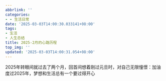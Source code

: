 ```yaml
---
abbrlink: ''
categories:
- - 生活日常
date: '2025-03-03T14:00:30.033141+08:00'
tags:
- 生活
- 人生总结
title: 2025-2月的心路历程
top_img: ''
updated: '2025-03-03T14:00:31.054+08:00'
---
```

2025年转眼间就过去了两个月，回首间想着刚过元旦时，对自己无限憧憬：加油度过2025年，梦想和生活总有一个要过得开心
